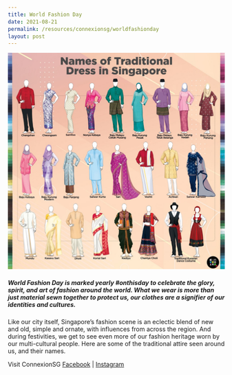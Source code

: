 ```yaml
---
title: World Fashion Day
date: 2021-08-21
permalink: /resources/connexionsg/worldfashionday
layout: post
---
```

![Alt text for image on Isomer site](/images/fashionday.jpg)

##### World Fashion Day is marked yearly #onthisday to celebrate the glory, spirit, and art of fashion around the world. What we wear is more than just material sewn together to protect us, our clothes are a signifier of our identities and cultures. 

Like our city itself, Singapore’s fashion scene is an eclectic blend of new and old, simple and ornate, with influences from across the region. And during festivities, we get to see even more of our fashion heritage worn by our multi-cultural people. Here are some of the traditional attire seen around us, and their names.

Visit ConnexionSG [Facebook](https://www.facebook.com/ConnexionSG) | [Instagram](https://www.instagram.com/connexionsg/)